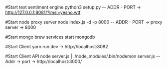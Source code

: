 #Start text sentiment engine
python3 setup.py
-- ADDR - PORT -> http://127.0.0.1:8081/?imsi=yesno.wtf

#Start node proxy server
node index.js -d -p 8000
-- ADDR - PORT -> proxy server -> 8000

#Start mongo
brew services start mongodb

#Start Client 
yarn run dev -> http://localhost:8082

#Start Client API
node server.js | ./node_modules/.bin/nodemon server.js
-- Addr -> port -> http://localhost:3000/

